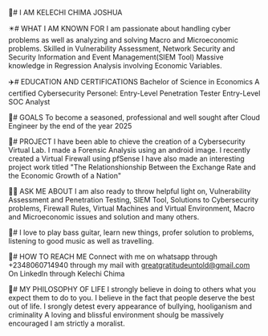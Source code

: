 🥀# I AM KELECHI CHIMA JOSHUA

✴️# WHAT I AM KNOWN FOR
I am passionate about handling cyber problems as well as analyzing and solving Macro and Microeconomic problems.
Skilled in Vulnerability Assessment, Network Security and Security Information and Event Management(SIEM Tool)
Massive knowledge in Regression Analysis involving Economic Variables.

✈️# EDUCATION AND CERTIFICATIONS
Bachelor of Science in Economics
A certified Cybersecurity Personel:
Entry-Level Penetration Tester
Entry-Level SOC Analyst

👼# GOALS
To become a seasoned, professional and well sought after Cloud Engineer by the end of the year 2025

🦋# PROJECT
I have been able to chieve the creation of a Cybersecurity Virtual Lab.
I made a Forensic Analysis using an android image.
I recently created a Virtual Firewall using pfSense
I have also made an interesting project work titled "The Relationshionship Between the Exchange Rate and the Economic Growth of a Nation"

🧑‍🚀 ASK ME ABOUT
I am also ready to throw helpful light on, Vulnerability Assessment and Penetration Testing, SIEM Tool, Solutions to Cybersecurity problems, Firewall Rules, Virtual Machines and Virtual Environment, Macro and Microeconomic issues and solution and many others.

💌# I love to play bass guitar, learn new things, profer solution to problems, listening to good music as well as travelling.

📱# HOW TO REACH ME
Connect with me on whatsapp through +2348060714940
through my mail with greatgratitudeuntold@gmail.com
On Linkedln through Kelechi Chima

🏩# MY PHILOSOPHY OF LIFE
I strongly believe in doing to others what you expect them to do to you.
I believe in the fact that people deserve the best out of life.
I srongly detest every appearance of bullying, hooliganism and criminality
A loving and blissful environment shoulg be massively encouraged
I am strictly a moralist.



